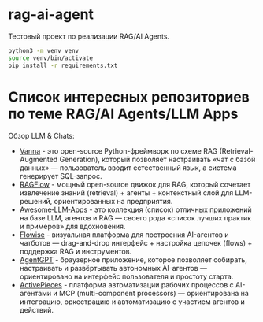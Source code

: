 # rag-ai-agent
Тестовый проект по реализации RAG/AI Agents.

```bash
python3 -m venv venv
source venv/bin/activate
pip install -r requirements.txt
```

# Список интересных репозиториев по теме RAG/AI Agents/LLM Apps

Обзор LLM & Chats: 
- [Vanna](https://github.com/vanna-ai/vanna) - это open-source Python-фреймворк по схеме RAG (Retrieval-Augmented Generation), который позволяет настраивать «чат с базой данных» — пользователь вводит естественный язык, а система генерирует SQL-запрос.
- [RAGFlow](https://github.com/infiniflow/ragflow) - мощный open-source движок для RAG, который сочетает извлечение знаний (retrieval) + агенты + контекстный слой для LLM-решений, ориентированных на предприятия.
- [Awesome‑LLM‑Apps](https://github.com/Shubhamsaboo/awesome-llm-apps) - это коллекция (список) отличных приложений на базе LLM, агентов и RAG — своего рода «список лучших практик и примеров» для вдохновения.
- [Flowise](https://github.com/FlowiseAI/Flowise) - визуальная платформа для построения AI-агентов и чатботов — drag-and-drop интерфейс + настройка цепочек (flows) + поддержка RAG и инструментов.
- [AgentGPT](https://github.com/reworkd/AgentGPT) - браузерное приложение, которое позволяет собирать, настраивать и развёртывать автономных AI-агентов — ориентировано на интерфейс пользователя и простоту старта.
- [ActivePieces](https://github.com/activepieces/activepieces) - платформа автоматизации рабочих процессов с AI-агентами и MCP (multi-component processors) — ориентирована на интеграцию, оркестрацию и автоматизацию с участием агентов и действий.
